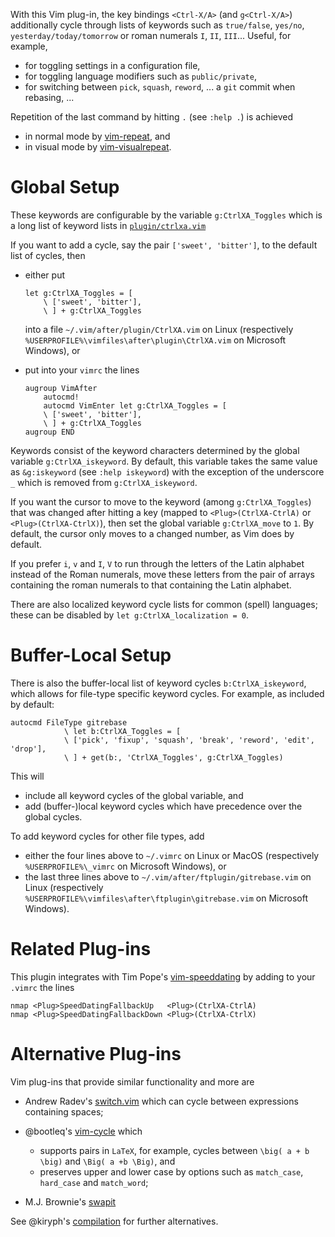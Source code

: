 With this Vim plug-in, the key bindings `<Ctrl-X/A>` (and `g<Ctrl-X/A>`) additionally cycle through lists of keywords such as `true/false`, `yes/no`, `yesterday/today/tomorrow` or roman numerals `I`, `II`, `III`...
Useful, for example,

- for toggling settings in a configuration file,
- for toggling language modifiers such as `public/private`,
- for switching between `pick`, `squash`, `reword`, ... a `git` commit when rebasing, ...

Repetition of the last command by hitting `.` (see `:help .`) is achieved

- in normal mode by [vim-repeat](https://github.com/tpope/vim-repeat), and
- in visual mode by [vim-visualrepeat](https://github.com/inkarkat/vim-visualrepeat).

# Global Setup

These keywords are configurable by the variable `g:CtrlXA_Toggles` which is a long list of keyword lists in [`plugin/ctrlxa.vim`](https://github.com/Konfekt/vim-CtrlXA/blob/master/plugin/CtrlXA/toggles.vim)

If you want to add a cycle, say the pair `['sweet', 'bitter']`, to the default list of cycles, then

- either put

    ```vim
    let g:CtrlXA_Toggles = [
        \ ['sweet', 'bitter'],
        \ ] + g:CtrlXA_Toggles
    ```

    into a file `~/.vim/after/plugin/CtrlXA.vim` on Linux (respectively `%USERPROFILE%\vimfiles\after\plugin\CtrlXA.vim` on Microsoft Windows), or
- put into your `vimrc` the lines

    ```vim
    augroup VimAfter
        autocmd!
        autocmd VimEnter let g:CtrlXA_Toggles = [
        \ ['sweet', 'bitter'],
        \ ] + g:CtrlXA_Toggles
    augroup END
    ```

Keywords consist of the keyword characters determined by the global variable `g:CtrlXA_iskeyword`.
By default, this variable takes the same value as `&g:iskeyword` (see `:help iskeyword`) with the exception of the underscore `_` which is removed from `g:CtrlXA_iskeyword`.

If you want the cursor to move to the keyword (among `g:CtrlXA_Toggles`) that was changed after hitting a key (mapped to `<Plug>(CtrlXA-CtrlA)` or `<Plug>(CtrlXA-CtrlX)`), then set the global variable `g:CtrlXA_move` to `1`.
By default, the cursor only moves to a changed number, as Vim does by default.

If you prefer `i`, `v` and `I`, `V` to run through the letters of the Latin
alphabet instead of the Roman numerals, move these letters from the pair of
arrays containing the roman numerals to that containing the Latin alphabet.

There are also localized keyword cycle lists for common (spell) languages;
these can be disabled by `let g:CtrlXA_localization = 0`.

# Buffer-Local Setup

There is also the buffer-local list of keyword cycles `b:CtrlXA_iskeyword`, which allows for file-type specific keyword cycles.
For example, as included by default:

```vim
autocmd FileType gitrebase
            \ let b:CtrlXA_Toggles = [
            \ ['pick', 'fixup', 'squash', 'break', 'reword', 'edit', 'drop'],
            \ ] + get(b:, 'CtrlXA_Toggles', g:CtrlXA_Toggles)
```

This will

- include all keyword cycles of the global variable, and
- add (buffer-)local keyword cycles which have precedence over the global cycles.

To add keyword cycles for other file types, add

- either the four lines above to `~/.vimrc` on Linux or MacOS (respectively `%USERPROFILE%\_vimrc` on Microsoft Windows), or
- the last three lines above to `~/.vim/after/ftplugin/gitrebase.vim` on Linux (respectively `%USERPROFILE%\vimfiles\after\ftplugin\gitrebase.vim` on Microsoft Windows).

# Related Plug-ins

This plugin integrates with Tim Pope's [vim-speeddating](https://github.com/tpope/vim-speeddating) by adding to your `.vimrc` the lines

```vim
nmap <Plug>SpeedDatingFallbackUp   <Plug>(CtrlXA-CtrlA)
nmap <Plug>SpeedDatingFallbackDown <Plug>(CtrlXA-CtrlX)
```

# Alternative Plug-ins

Vim plug-ins that provide similar functionality and more are

- Andrew Radev's [switch.vim](https://github.com/AndrewRadev/switch.vim#more-complicated-mappings) which can cycle between expressions containing spaces;
- @bootleq's [vim-cycle](https://github.com/bootleq/vim-cycle/) which

    - supports pairs in `LaTeX`, for example, cycles between `\big( a + b \big)` and `\Big( a +b \Big)`, and
    - preserves upper and lower case by options such as `match_case`, `hard_case` and `match_word`;
- M.J. Brownie's [swapit](https://github.com/mjbrownie/swapit)

See @kiryph's [compilation](https://github.com/Konfekt/vim-CtrlXA/issues/1#issuecomment-325425550) for further alternatives.
